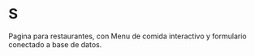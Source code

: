 # S
Pagina para restaurantes, con Menu de comida interactivo y formulario conectado a base de datos.
